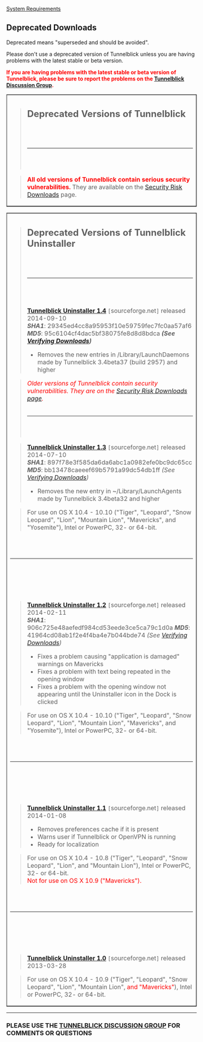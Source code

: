 [System Requirements](http://code.google.com/p/tunnelblick/wiki/cSysReq)

## Deprecated Downloads ##

Deprecated means "superseded and should be avoided".

Please don't use a deprecated version of Tunnelblick unless you are having problems with the latest stable or beta version.

<font color='red'><b>If you are having problems with the latest stable or beta version of Tunnelblick, please be sure to report the problems on the <a href='https://groups.google.com/forum/?fromgroups#!forum/tunnelblick-discuss'>Tunnelblick Discussion Group</a>.</b></font>

<table width='100%' border='1'><tbody><tr><td>
<blockquote><h2>Deprecated Versions of Tunnelblick</h2>
<br>
<br>
<hr /><br>
<br>
</blockquote>

<blockquote><font color='red'><strong>All old versions of Tunnelblick contain serious security vulnerabilities.</strong></font> They are available on the <a href='SecurityRiskDownloads.md'>Security Risk Downloads</a> page.<br>
</td></tr></tbody></table></blockquote>


<table width='100%' border='1'><tbody><tr><td>
<blockquote><h2>Deprecated Versions of Tunnelblick Uninstaller</h2>
<br>
<br>
<hr /><br>
<br>
<br>
<font size='3'><strong><a href='https://sourceforge.net/projects/tunnelblick/files/All%20files/Uninstaller/Tunnelblick_Uninstaller_1.4.dmg/download'>Tunnelblick Uninstaller 1.4</a></strong></font> <code>[</code>sourceforge.net<code>]</code> released 2014-09-10<br />
<i><b>SHA1</b></i>: 29345ed4cc8a95953f10e59759fec7fc0aa57af6 <i><b>MD5</b></i>: 95c6104cf4dac5bf38075fe8d8d8bdca <i><b>(See <a href='#Verifying_Downloads.md'>Verifying Downloads</a>)</b></i>
<ul><li>Removes the new entries in /Library/LaunchDaemons made by Tunnelblick 3.4beta37 (build 2957) and higher</li></ul></blockquote>

<blockquote><font color='red'><i>Older versions of Tunnelblick contain security vulnerabilities. They are on the <a href='SecurityRiskDownloads.md'>Security Risk Downloads page</a>.</i></font>
<br>
<br>
<hr /><br>
<br>
</blockquote>

<blockquote><font size='3'><strong><a href='http://sourceforge.net/projects/tunnelblick/files/All%20files/Uninstaller/Tunnelblick_Uninstaller_1.3.dmg/download'>Tunnelblick Uninstaller 1.3</a></strong></font> <code>[</code>sourceforge.net<code>]</code> released 2014-07-10<br />
<i><b>SHA1</b></i>: 897f78e3f585da6da6abc1a0982efe0bc9dc65cc <i><b>MD5</b></i>: bb13478caeeef69b5791a99dc54db1ff <i>(See <a href='DownloadsEntry#Verifying_Downloads.md'>Verifying Downloads</a>)</i>
<ul><li>Removes the new entry in ~/Library/LaunchAgents made by Tunnelblick 3.4beta32 and higher</li></ul></blockquote>

<blockquote>For use on OS X 10.4 - 10.10 ("Tiger", "Leopard", "Snow Leopard", "Lion", "Mountain Lion", "Mavericks", and "Yosemite"), Intel or PowerPC, 32- or 64-bit.</blockquote>

<br>
<br>
<hr /><br>
<br>
<br>
<br>
<blockquote><font size='3'><strong><a href='http://sourceforge.net/projects/tunnelblick/files/All%20files/Uninstaller/Tunnelblick_Uninstaller_1.2.dmg/download'>Tunnelblick Uninstaller 1.2</a></strong></font> <code>[</code>sourceforge.net<code>]</code> released 2014-02-11<br />
<i><b>SHA1</b></i>: 906c725e48aefedf984cd53eede3ce5ca79c1d0a <i><b>MD5</b></i>: 41964cd08ab1f2e4f4ba4e7b044bde74 <i>(See <a href='DownloadsEntry#Verifying_Downloads.md'>Verifying Downloads</a>)</i>
<ul><li>Fixes a problem causing "application is damaged" warnings on Mavericks<br>
</li><li>Fixes a problem with text being repeated in the opening window<br>
</li><li>Fixes a problem with the opening window not appearing until the Uninstaller icon in the Dock is clicked</li></ul></blockquote>

<blockquote>For use on OS X 10.4 - 10.10 ("Tiger", "Leopard", "Snow Leopard", "Lion", "Mountain Lion", "Mavericks", and "Yosemite"), Intel or PowerPC, 32- or 64-bit.</blockquote>

<br>
<br>
<hr /><br>
<br>
<br>
<br>
<blockquote><font size='3'><strong><a href='http://sourceforge.net/projects/tunnelblick/files/All%20files/Uninstaller/Tunnelblick_Uninstaller_1.1.dmg/download'>Tunnelblick Uninstaller 1.1</a></strong></font> <code>[</code>sourceforge.net<code>]</code> released 2014-01-08<br>
<ul><li>Removes preferences cache if it is present<br>
</li><li>Warns user if Tunnelblick or OpenVPN is running<br>
</li><li>Ready for localization</li></ul></blockquote>

<blockquote>For use on OS X 10.4 - 10.8 ("Tiger", "Leopard", "Snow Leopard", "Lion", and "Mountain Lion"), Intel or PowerPC, 32- or 64-bit. <br /><font color='red'>Not for use on OS X 10.9 ("Mavericks").</font></blockquote>

<br>
<br>
<hr /><br>
<br>
<br>
<br>
<blockquote><font size='3'><strong><a href='http://sourceforge.net/projects/tunnelblick/files/All%20files/Uninstaller/Tunnelblick_Uninstaller_1.0.dmg/download'>Tunnelblick Uninstaller 1.0</a></strong></font> <code>[</code>sourceforge.net<code>]</code> released 2013-03-28</blockquote>

<blockquote>For use on OS X 10.4 - 10.9 ("Tiger", "Leopard", "Snow Leopard", "Lion", "Mountain Lion", <font color='red'>and "Mavericks"</font>), Intel or PowerPC, 32- or 64-bit.</blockquote>

</td></tr>
</tbody></table>








---


### PLEASE USE THE [TUNNELBLICK DISCUSSION GROUP](http://groups.google.com/group/tunnelblick-discuss) FOR COMMENTS OR QUESTIONS ###